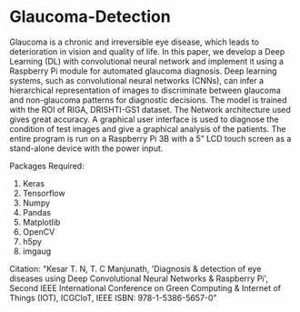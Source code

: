 # Glaucoma-Detection

Glaucoma is a chronic and irreversible eye disease, which leads to deterioration in vision and quality of life. In this paper, we develop a Deep Learning (DL) with convolutional neural network and implement it using a Raspberry Pi module for automated glaucoma diagnosis. Deep learning systems, such as convolutional neural networks (CNNs), can infer a hierarchical representation of images to discriminate between glaucoma and non-glaucoma patterns for diagnostic decisions. The model is trained with the ROI of RIGA, DRISHTI-GS1 dataset. The Network architecture used gives great accuracy. A graphical user interface is used to diagnose the condition of test images and give a graphical analysis of the patients. The entire program is run on a Raspberry Pi 3B with a 5” LCD touch screen as a stand-alone device with the power input.

Packages Required:
1. Keras
2. Tensorflow
3. Numpy
4. Pandas
5. Matplotlib
6. OpenCV
7. h5py
8. imgaug


Citation: "Kesar T. N, T. C Manjunath, 'Diagnosis & detection of eye diseases using Deep Convolutional Neural Networks & Raspberry Pi', Second IEEE International Conference on Green Computing & Internet of Things (IOT), ICGCIoT, IEEE ISBN: 978-1-5386-5657-0"
